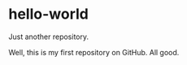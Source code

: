 hello-world
===========

Just another repository.

Well, this is my first repository on GitHub.
All good.
